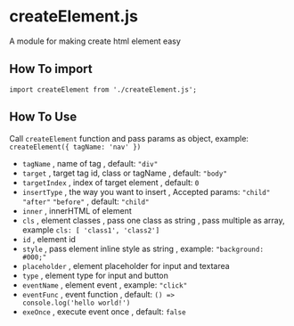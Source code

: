 # createElement.js
A module for making create html element easy
## How To import
<code>import createElement from './createElement.js';</code>
## How To Use
Call <code>createElement</code> function and pass params as object, example: <code>createElement({ tagName: 'nav' })</code>
- <code>tagName</code> , name of tag , default: <code>"div"</code>
- <code>target</code> , target tag id, class or tagName , default: <code>"body"</code>
- <code>targetIndex</code> , index of target element , default: <code>0</code>
- <code>insertType</code> , the way you want to insert , Accepted params: <code>"child"</code> <code>"after"</code> <code>"before"</code>  , default: <code>"child"</code>
- <code>inner</code> , innerHTML of element
- <code>cls</code> , element classes , pass one class as string , pass multiple as array, example <code>cls: [ 'class1', 'class2']</code>
- <code>id</code> , element id
- <code>style</code> , pass element inline style as string , example: <code>"background: #000;"</code>
- <code>placeholder</code> , element placeholder for input and textarea
- <code>type</code> , element type for input and button
- <code>eventName</code> , element event , example: <code>"click"</code>
- <code>eventFunc</code> , event function , default: <code>() => console.log('hello world!')</code>
- <code>exeOnce</code> , execute event once , default: <code>false</code>
